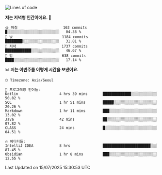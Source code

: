   <!--START_SECTION:waka-->
![Lines of code](https://img.shields.io/badge/%EC%A0%80%EB%8A%94%20%EC%97%AC%ED%83%9C%EA%B9%8C%EC%A7%80%20-2.0%20million%20%EC%A4%84%EC%9D%98%20%EC%BD%94%EB%93%9C%EB%A5%BC%20%EC%9E%91%EC%84%B1%ED%96%88%EC%96%B4%EC%9A%94.-blue)

**저는 저녁형 인간이에요. 🦉** 

```text
🌞 아침                     163 commits         █░░░░░░░░░░░░░░░░░░░░░░░░   04.38 % 
🌆 낮　                     1184 commits        ████████░░░░░░░░░░░░░░░░░   31.81 % 
🌃 저녁                     1737 commits        ████████████░░░░░░░░░░░░░   46.67 % 
🌙 밤　                     638 commits         ████░░░░░░░░░░░░░░░░░░░░░   17.14 % 
```


📊 **저는 이번주를 이렇게 시간을 보냈어요.** 

```text
🕑︎ Timezone: Asia/Seoul

💬 프로그래밍 언어들: 
Kotlin                   4 hrs 39 mins       █████████████░░░░░░░░░░░░   50.82 % 
SQL                      1 hr 51 mins        █████░░░░░░░░░░░░░░░░░░░░   20.26 % 
Markdown                 1 hr 11 mins        ███░░░░░░░░░░░░░░░░░░░░░░   13.02 % 
Java                     42 mins             ██░░░░░░░░░░░░░░░░░░░░░░░   07.82 % 
CLASS                    24 mins             █░░░░░░░░░░░░░░░░░░░░░░░░   04.51 % 

🔥 에디터들: 
IntelliJ IDEA            8 hrs               ██████████████████████░░░   87.45 % 
Obsidian                 1 hr 8 mins         ███░░░░░░░░░░░░░░░░░░░░░░   12.55 % 
```


 Last Updated on 15/07/2025 15:30:53 UTC
<!--END_SECTION:waka-->
